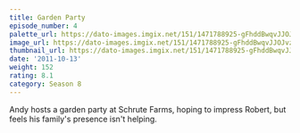 ```yaml
---
title: Garden Party
episode_number: 4
palette_url: https://dato-images.imgix.net/151/1471788925-gFhddBwqvJJOJvzf0yfNrolGv0p.jpg?ixlib=rb-1.1.0&ch=DPR%2CWidth&auto=enhance&palette=json
image_url: https://dato-images.imgix.net/151/1471788925-gFhddBwqvJJOJvzf0yfNrolGv0p.jpg?ixlib=rb-1.1.0&ch=DPR%2CWidth&auto=compress%2Cformat&w=500
thumbnail_url: https://dato-images.imgix.net/151/1471788925-gFhddBwqvJJOJvzf0yfNrolGv0p.jpg?ixlib=rb-1.1.0&ch=DPR%2CWidth&auto=enhance&w=500&h=280&fit=crop&fm=jpg
date: '2011-10-13'
weight: 152
rating: 8.1
category: Season 8
---
```


Andy hosts a garden party at Schrute Farms, hoping to impress Robert, but feels his family's presence isn't helping.